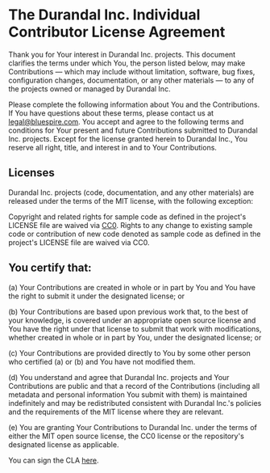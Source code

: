 # The Durandal Inc. Individual Contributor License Agreement

Thank you for Your interest in Durandal Inc. projects. This document clarifies the terms under which You, the person listed below, may make Contributions — which may include without limitation, software, bug fixes, configuration changes, documentation, or any other materials — to any of the projects owned or managed by Durandal Inc.

Please complete the following information about You and the Contributions. If You have questions about these terms, please contact us at legal@bluespire.com.
You accept and agree to the following terms and conditions for Your present and future Contributions submitted to Durandal Inc. projects. Except for the license granted herein to Durandal Inc., You reserve all right, title, and interest in and to Your Contributions.

## Licenses

Durandal Inc. projects (code, documentation, and any other materials) are released under the terms of the MIT license, with the following exception:

Copyright and related rights for sample code as defined in the project's LICENSE file are waived via [CC0](http://en.wikipedia.org/wiki/CC0#Zero_.2F_Public_domain). Rights to any change to existing sample code or contribution of new code denoted as sample code as defined in the project's LICENSE file are waived via CC0.

## You certify that:

(a) Your Contributions are created in whole or in part by You and You have the right to submit it under the designated license; or

(b) Your Contributions are based upon previous work that, to the best of your knowledge, is covered under an appropriate open source license and You have the right under that license to submit that work with modifications, whether created in whole or in part by You, under the designated license; or

(c) Your Contributions are provided directly to You by some other person who certified (a) or (b) and You have not modified them.

(d) You understand and agree that Durandal Inc. projects and Your Contributions are public and that a record of the Contributions (including all metadata and personal information You submit with them) is maintained indefinitely and may be redistributed consistent with Durandal Inc.'s policies and the requirements of the MIT license where they are relevant.

(e) You are granting Your Contributions to Durandal Inc. under the terms of either the MIT open source license, the CC0 license or the repository's designated license as applicable.

You can sign the CLA [here](http://goo.gl/forms/dI8QDDSyKR).
